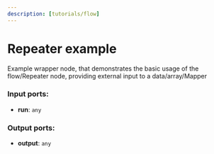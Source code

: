 ```yaml
---
description: [tutorials/flow]
---
```


# Repeater example

Example wrapper node, that demonstrates the basic usage of the flow/Repeater node, providing external input to a data/array/Mapper

### Input ports:

* __run__: ` any `

### Output ports:

* __output__: ` any `

